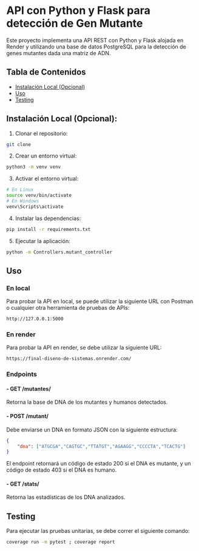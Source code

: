 # API con Python y Flask para detección de Gen Mutante

Este proyecto implementa una API REST con Python y Flask alojada en Render y utilizando una base de datos PostgreSQL para la detección de genes mutantes dada una matriz de ADN.


## Tabla de Contenidos

- [Instalación Local (Opcional)](#instalación-local-opcional)
- [Uso](#uso)
- [Testing](#testing)


## Instalación Local (Opcional):

1. Clonar el repositorio:

```bash
git clone
```
2. Crear un entorno virtual:

```bash
python3 -m venv venv
```
3. Activar el entorno virtual:

```bash
# En Linux
source venv/bin/activate
# En Windows
venv\Scripts\activate
```
4. Instalar las dependencias:

```bash
pip install -r requirements.txt
```

5. Ejecutar la aplicación:

```bash
python -m Controllers.mutant_controller
```

## Uso

### En local

Para probar la API en local, se puede utilizar la siguiente URL con Postman o cualquier otra herramienta de pruebas de APIs:

```bash
http://127.0.0.1:5000
```

### En render

Para probar la API en render, se debe utilizar la siguiente URL:

```bash
https://final-diseno-de-sistemas.onrender.com/
```

### Endpoints

#### - GET /mutantes/

Retorna la base de DNA de los mutantes y humanos detectados.

#### - POST /mutant/

Debe enviarse un DNA en formato JSON con la siguiente estructura:

```json
{
    "dna": ["ATGCGA","CAGTGC","TTATGT","AGAAGG","CCCCTA","TCACTG"]
}
```
El endpoint retornará un código de estado 200 si el DNA es mutante, y un código de estado 403 si el DNA es humano.

#### - GET /stats/

Retorna las estadísticas de los DNA analizados.



## Testing

Para ejecutar las pruebas unitarias, se debe correr el siguiente comando:

```bash
coverage run -m pytest ; coverage report 
```
